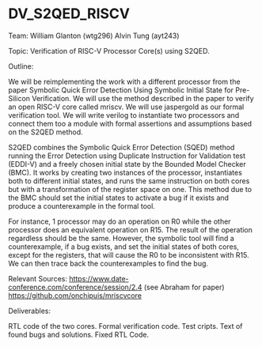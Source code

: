 # DV_S2QED_RISCV
Team: 
William Glanton (wtg296)
Alvin Tung (ayt243)

Topic:
Verification of RISC-V Processor Core(s) using S2QED.

Outline:

We will be reimplementing the work with a different processor from the paper Symbolic Quick Error Detection Using Symbolic Initial State for Pre-Silicon Verification. We will use the method described in the paper to verify an open RISC-V core called mriscv. We will use jaspergold as our formal verification tool. We will write verilog to instantiate two processors and connect them too a module with formal assertions and assumptions based on the S2QED method.

S2QED combines the Symbolic Quick Error Detection (SQED) method running the Error Detection using Duplicate Instruction for Validation test (EDDI-V) and a freely chosen initial state by the Bounded Model Checker (BMC). It works by creating two instances of the processor, instantiates both to different initial states, and runs the same instruction on both cores but with a transformation of the register space on one. This method due to the BMC should set the initial states to activate a bug if it exists and produce a counterexample in the formal tool. 	

For instance, 1 processor may do an operation on R0 while the other processor does an equivalent operation on R15. The result of the operation regardless should be the same. However, the symbolic tool will find a counterexample, if a bug exists, and set the initial states of both cores, except for the registers, that will cause the R0 to be inconsistent with R15. We can then trace back the counterexamples to find the bug.

Relevant Sources:
https://www.date-conference.com/conference/session/2.4 (see Abraham for paper)
https://github.com/onchipuis/mriscvcore

Deliverables:

RTL code of the two cores.
Formal verification code.
Test cripts.
Text of found bugs and solutions. 
Fixed RTL Code.

